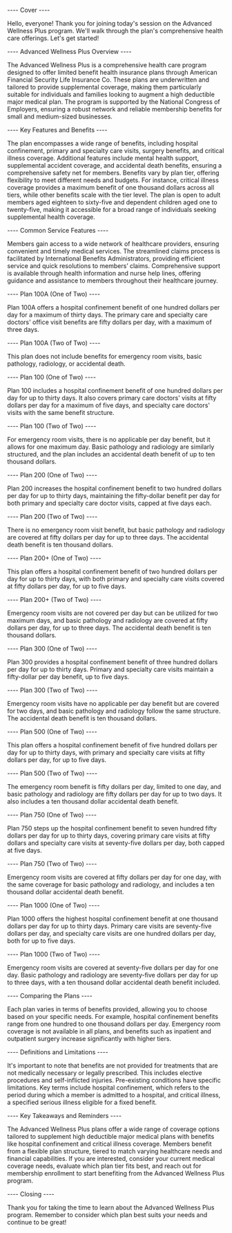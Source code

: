 ---- Cover ----

Hello, everyone! Thank you for joining today's session on the Advanced Wellness Plus program. We'll walk through the plan's comprehensive health care offerings. Let's get started!

---- Advanced Wellness Plus Overview ----

The Advanced Wellness Plus is a comprehensive health care program designed to offer limited benefit health insurance plans through American Financial Security Life Insurance Co. These plans are underwritten and tailored to provide supplemental coverage, making them particularly suitable for individuals and families looking to augment a high deductible major medical plan. The program is supported by the National Congress of Employers, ensuring a robust network and reliable membership benefits for small and medium-sized businesses.

---- Key Features and Benefits ----

The plan encompasses a wide range of benefits, including hospital confinement, primary and specialty care visits, surgery benefits, and critical illness coverage. Additional features include mental health support, supplemental accident coverage, and accidental death benefits, ensuring a comprehensive safety net for members. Benefits vary by plan tier, offering flexibility to meet different needs and budgets. For instance, critical illness coverage provides a maximum benefit of one thousand dollars across all tiers, while other benefits scale with the tier level. The plan is open to adult members aged eighteen to sixty-five and dependent children aged one to twenty-five, making it accessible for a broad range of individuals seeking supplemental health coverage.

---- Common Service Features ----

Members gain access to a wide network of healthcare providers, ensuring convenient and timely medical services. The streamlined claims process is facilitated by International Benefits Administrators, providing efficient service and quick resolutions to members’ claims. Comprehensive support is available through health information and nurse help lines, offering guidance and assistance to members throughout their healthcare journey.

---- Plan 100A (One of Two) ----

Plan 100A offers a hospital confinement benefit of one hundred dollars per day for a maximum of thirty days. The primary care and specialty care doctors' office visit benefits are fifty dollars per day, with a maximum of three days.

---- Plan 100A (Two of Two) ----

This plan does not include benefits for emergency room visits, basic pathology, radiology, or accidental death.

---- Plan 100 (One of Two) ----

Plan 100 includes a hospital confinement benefit of one hundred dollars per day for up to thirty days. It also covers primary care doctors' visits at fifty dollars per day for a maximum of five days, and specialty care doctors' visits with the same benefit structure.

---- Plan 100 (Two of Two) ----

For emergency room visits, there is no applicable per day benefit, but it allows for one maximum day. Basic pathology and radiology are similarly structured, and the plan includes an accidental death benefit of up to ten thousand dollars.

---- Plan 200 (One of Two) ----

Plan 200 increases the hospital confinement benefit to two hundred dollars per day for up to thirty days, maintaining the fifty-dollar benefit per day for both primary and specialty care doctor visits, capped at five days each.

---- Plan 200 (Two of Two) ----

There is no emergency room visit benefit, but basic pathology and radiology are covered at fifty dollars per day for up to three days. The accidental death benefit is ten thousand dollars.

---- Plan 200+ (One of Two) ----

This plan offers a hospital confinement benefit of two hundred dollars per day for up to thirty days, with both primary and specialty care visits covered at fifty dollars per day, for up to five days.

---- Plan 200+ (Two of Two) ----

Emergency room visits are not covered per day but can be utilized for two maximum days, and basic pathology and radiology are covered at fifty dollars per day, for up to three days. The accidental death benefit is ten thousand dollars.

---- Plan 300 (One of Two) ----

Plan 300 provides a hospital confinement benefit of three hundred dollars per day for up to thirty days. Primary and specialty care visits maintain a fifty-dollar per day benefit, up to five days.

---- Plan 300 (Two of Two) ----

Emergency room visits have no applicable per day benefit but are covered for two days, and basic pathology and radiology follow the same structure. The accidental death benefit is ten thousand dollars.

---- Plan 500 (One of Two) ----

This plan offers a hospital confinement benefit of five hundred dollars per day for up to thirty days, with primary and specialty care visits at fifty dollars per day, for up to five days.

---- Plan 500 (Two of Two) ----

The emergency room benefit is fifty dollars per day, limited to one day, and basic pathology and radiology are fifty dollars per day for up to two days. It also includes a ten thousand dollar accidental death benefit.

---- Plan 750 (One of Two) ----

Plan 750 steps up the hospital confinement benefit to seven hundred fifty dollars per day for up to thirty days, covering primary care visits at fifty dollars and specialty care visits at seventy-five dollars per day, both capped at five days.

---- Plan 750 (Two of Two) ----

Emergency room visits are covered at fifty dollars per day for one day, with the same coverage for basic pathology and radiology, and includes a ten thousand dollar accidental death benefit.

---- Plan 1000 (One of Two) ----

Plan 1000 offers the highest hospital confinement benefit at one thousand dollars per day for up to thirty days. Primary care visits are seventy-five dollars per day, and specialty care visits are one hundred dollars per day, both for up to five days.

---- Plan 1000 (Two of Two) ----

Emergency room visits are covered at seventy-five dollars per day for one day. Basic pathology and radiology are seventy-five dollars per day for up to three days, with a ten thousand dollar accidental death benefit included.

---- Comparing the Plans ----

Each plan varies in terms of benefits provided, allowing you to choose based on your specific needs. For example, hospital confinement benefits range from one hundred to one thousand dollars per day. Emergency room coverage is not available in all plans, and benefits such as inpatient and outpatient surgery increase significantly with higher tiers.

---- Definitions and Limitations ----

It's important to note that benefits are not provided for treatments that are not medically necessary or legally prescribed. This includes elective procedures and self-inflicted injuries. Pre-existing conditions have specific limitations. Key terms include hospital confinement, which refers to the period during which a member is admitted to a hospital, and critical illness, a specified serious illness eligible for a fixed benefit.

---- Key Takeaways and Reminders ----

The Advanced Wellness Plus plans offer a wide range of coverage options tailored to supplement high deductible major medical plans with benefits like hospital confinement and critical illness coverage. Members benefit from a flexible plan structure, tiered to match varying healthcare needs and financial capabilities. If you are interested, consider your current medical coverage needs, evaluate which plan tier fits best, and reach out for membership enrollment to start benefiting from the Advanced Wellness Plus program.

---- Closing ----

Thank you for taking the time to learn about the Advanced Wellness Plus program. Remember to consider which plan best suits your needs and continue to be great!